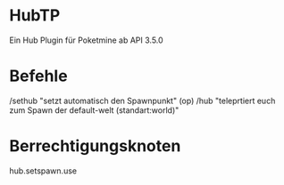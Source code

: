# HubTP

Ein Hub Plugin für Poketmine ab API 3.5.0


# Befehle

/sethub "setzt automatisch den Spawnpunkt" (op) 
/hub "teleprtiert euch zum Spawn der default-welt (standart:world)" 


# Berrechtigungsknoten
hub.setspawn.use
